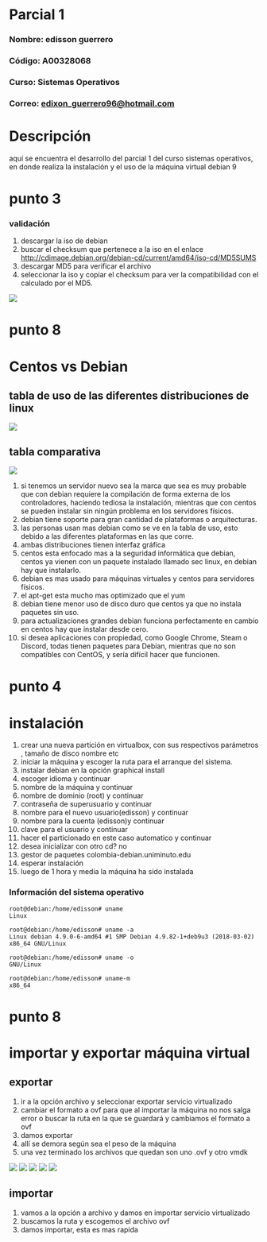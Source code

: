 # Parcial 1

### **Nombre:** edisson guerrero
### **Código:** A00328068
### **Curso:** Sistemas Operativos
### **Correo:** edixon_guerrero96@hotmail.com

# Descripción
aquí se encuentra el desarrollo del parcial 1 del curso sistemas operativos, en donde realiza la instalación y el uso de la máquina virtual debian 9
# punto 3
### validación
1. descargar la iso de debian 
2. buscar el checksum que pertenece a la iso en el enlace http://cdimage.debian.org/debian-cd/current/amd64/iso-cd/MD5SUMS
3. descargar MD5 para verificar el archivo
4. seleccionar la iso y copiar el checksum para ver la compatibilidad con el calculado por el MD5.

![][1]
# punto 8
# Centos vs Debian
## tabla de uso de las diferentes distribuciones de linux

![][2]

## tabla comparativa
![][3]

1. si tenemos un servidor nuevo sea la marca que sea es muy probable que con debian requiere la compilación de forma externa de los controladores, haciendo tediosa la instalación, mientras que con centos se pueden instalar sin ningún problema en los servidores físicos.
2. debian tiene soporte para gran cantidad de plataformas o arquitecturas.
3. las personas usan mas debian como se ve en la tabla de uso, esto debido a las diferentes plataformas en las que corre.
4. ambas distribuciones tienen interfaz gráfica
5. centos esta enfocado mas a la seguridad informática que debian, centos ya vienen con un paquete instalado llamado sec linux, en debian hay que instalarlo.
6. debian es mas usado para máquinas virtuales y centos para servidores físicos.
7. el apt-get esta mucho mas optimizado que el yum
8. debian tiene menor uso de disco duro que centos ya que no instala paquetes sin uso.
9. para actualizaciones grandes debian funciona perfectamente en cambio en centos hay que instalar desde cero.
10. si desea aplicaciones con propiedad, como Google Chrome, Steam o Discord, todas tienen paquetes para Debian, mientras que no son compatibles con CentOS, y sería difícil hacer que funcionen.

# punto 4
# instalación
1. crear una nueva partición en virtualbox, con sus respectivos parámetros , tamaño de disco nombre etc
2. iniciar la máquina y escoger la ruta para el arranque del sistema.
3. instalar debian en la opción  graphical install
4. escoger idioma y continuar
5. nombre de la máquina y continuar
6. nombre de dominio (root) y continuar
7. contraseña de superusuario y continuar 
8. nombre para el nuevo usuario(edisson) y continuar
9. nombre para la cuenta (edisson)y continuar
10. clave para el usuario  y continuar
11. hacer el particionado en este caso automatico y continuar
12. desea inicializar con otro cd? no
13. gestor de paquetes colombia-debian.uniminuto.edu
14. esperar instalación
15. luego de 1 hora y media la máquina ha sido instalada
### Información del sistema operativo


```
root@debian:/home/edisson# uname
Linux
```
```
root@debian:/home/edisson# uname -a
Linux debian 4.9.0-6-amd64 #1 SMP Debian 4.9.82-1+deb9u3 (2018-03-02) x86_64 GNU/Linux
```
```
root@debian:/home/edisson# uname -o
GNU/Linux
```
```
root@debian:/home/edisson# uname-m
x86_64
```
# punto 8
# importar y exportar máquina virtual
## exportar
1. ir a la opción archivo y seleccionar exportar servicio virtualizado
2. cambiar el formato a ovf para que al importar la máquina no nos salga error o buscar la ruta en la que se guardará y cambiamos el formato a ovf
3. damos exportar
4. allí se demora según sea el peso de la máquina
5. una vez terminado los archivos que quedan son uno .ovf y otro vmdk

![][4]
![][5]
![][6]
![][7]
![][8]

## importar
1. vamos a la opción a archivo y damos en importar servicio virtualizado
2. buscamos la ruta y escogemos el archivo ovf
3. damos importar, esta es mas rapida





[1]:images/checksum.PNG
[2]:images/comparativa.PNG
[3]:images/usos.PNG
[4]:images/1.PNG
[5]:images/2.PNG
[6]:images/3.PNG
[7]:images/4.PNG
[8]:images/5.PNG
